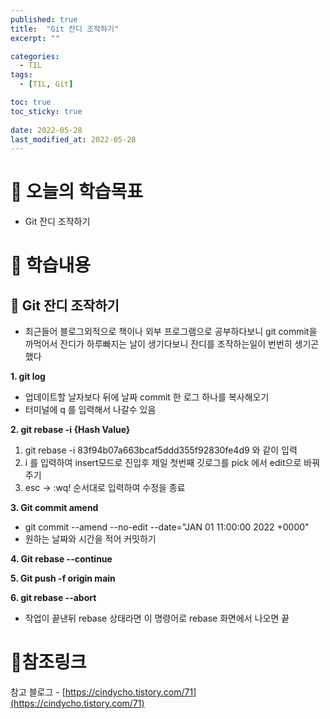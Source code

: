 ```yaml
---
published: true
title:  "Git 잔디 조작하기"
excerpt: ""

categories:
  - TIL
tags:
  - [TIL, Git]

toc: true
toc_sticky: true
 
date: 2022-05-28
last_modified_at: 2022-05-28
---
```


# 🤔 오늘의 학습목표
- Git 잔디 조작하기

# 📃 학습내용

## 📍 **Git 잔디 조작하기**

- 최근들어 블로그외적으로 책이나 외부 프로그램으로 공부하다보니 git commit을 까먹어서 잔디가 하루빠지는 날이 생기다보니 잔디를 조작하는일이 번번히 생기곤했다

**1. git log**
   - 업데이트할 날자보다 뒤에 날짜 commit 한 로그 하나를 복사해오기 
   - 터미널에 q 를 입력해서 나갈수 있음

**2. git rebase -i {Hash Value}**
   1. git rebase -i 83f94b07a663bcaf5ddd355f92830fe4d9 와 같이 입력
   2. i 를 입력하여 insert모드로 진입후 제일 첫번째 깃로그를 pick 에서 edit으로 바꿔주기
   3. esc -> :wq! 순서대로 입력하여 수정을 종료

**3. Git commit amend**
   - git commit --amend --no-edit --date="JAN 01 11:00:00 2022 +0000"
   - 원하는 날짜와 시간을 적어 커밋하기

**4. Git rebase --continue**

**5. Git push -f origin main**

**6. git rebase --abort**
  - 작업이 끝낸뒤 rebase 상태라면 이 명령어로 rebase 화면에서 나오면 끝

# 📌참조링크
참고 블로그 - [https://cindycho.tistory.com/71](https://cindycho.tistory.com/71)